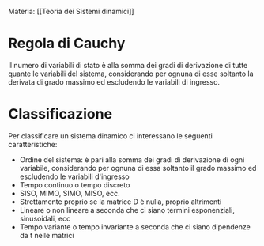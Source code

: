 Materia: [[Teoria dei Sistemi dinamici]]
# Regola di Cauchy

Il numero di variabili di stato è alla somma dei gradi di derivazione di tutte quante le variabili del sistema, considerando per ognuna di esse soltanto la derivata di grado massimo ed escludendo le variabili di ingresso.

# Classificazione

Per classificare un sistema dinamico ci interessano le seguenti caratteristiche:

* Ordine del sistema: è pari alla somma dei gradi di derivazione di ogni variabile, considerando per ognuna di essa soltanto il grado massimo ed escludendo le variabili d'ingresso
* Tempo continuo o tempo discreto
* SISO, MIMO, SIMO, MISO, ecc.
* Strettamente proprio se la matrice D è nulla, proprio altrimenti
* Lineare o non lineare a seconda che ci siano termini esponenziali, sinusoidali, ecc
* Tempo variante o tempo invariante a seconda che ci siano dipendenze da t nelle matrici 